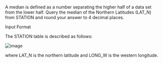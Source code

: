 A median is defined as a number separating the higher half of a data set from the lower half. Query the median of the Northern Latitudes (LAT_N) from STATION and round your answer to 4 decimal places.

Input Format

The STATION table is described as follows:

![image](https://github.com/shardapatil/SQL_HackerRank_Problems/assets/53011896/b3ec0b1b-3ffe-4f1f-a478-ba6970607e5d)

where LAT_N is the northern latitude and LONG_W is the western longitude.
